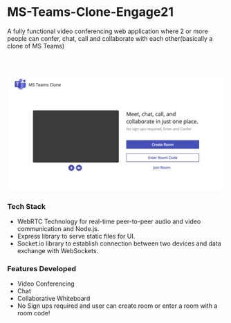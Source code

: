 # MS-Teams-Clone-Engage21
A fully functional video conferencing web application where 2 or more people can confer, chat, call and collaborate with each other(basically a clone of MS Teams)


<div align="center" style="padding-top:50px;">
  
<img src="img/msteams-clone.jpg" width=800px style="padding-right:100px;">

</div>

### Tech Stack
* WebRTC Technology for real-time peer-to-peer audio and video communication and Node.js.
* Express library to serve static files for UI.
* Socket.io library to establish connection between two devices and data exchange with WebSockets.

### Features Developed
* Video Conferencing
* Chat
* Collaborative Whiteboard
* No Sign ups required and user can create room or enter a room with a room code!


